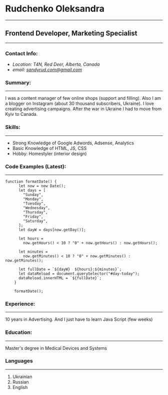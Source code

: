 # Rudchenko Oleksandra
***
## Frontend Developer, Marketing Specialist

***
### Contact Info:
- *Location: T4N, Red Deer, Alberta, Canada*
- *email: sandyrud.com@gmail.com*

### Summary:
***
I was a content manager of few online shops (support and filling). Also I am a blogger on Instagram (about 30 thousand subscribers, Ukraine). I love creating advertising campaigns. After the war in Ukraine I had to move from Kyiv to Canada. 

### Skills:
***
- Strong Knowledge of Google Adwords, Adsense, Analytics
- Basic Knowledge of HTML, JS, CSS
- Hobby: Homestyler (interior design)

### Code Examples (Latest):
***
    function formatDate() {
          let now = new Date();
          let days = [
            "Sunday",
            "Monday",
            "Tuesday",
            "Wednesday",
            "Thursday",
            "Friday",
            "Saturday",
          ];
          let dayW = days[now.getDay()];

          let hours =
            now.getHours() < 10 ? "0" + now.getHours() : now.getHours();

          let minutes =
            now.getMinutes() < 10 ? "0" + now.getMinutes() : now.getMinutes();

          let fullDate = `${dayW}  ${hours}:${minutes}`;
          let dataReload = document.querySelector("#day-today");
          dataReload.innerHTML = `${fullDate}`;
        }

        formatDate();

### Experience:
***
10 years in Advertising. And I just have to learn Java Script (few weeks)

### Education:
***
Master's degree in Medical Devices and Systems

### Languages
***
1. Ukrainian
2. Russian
3. English


